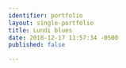 ```yaml
---
identifier: portfolio
layout: single-portfolio
title: Lundi blues
date: 2018-12-17 11:57:34 -0500
published: false

---
```

